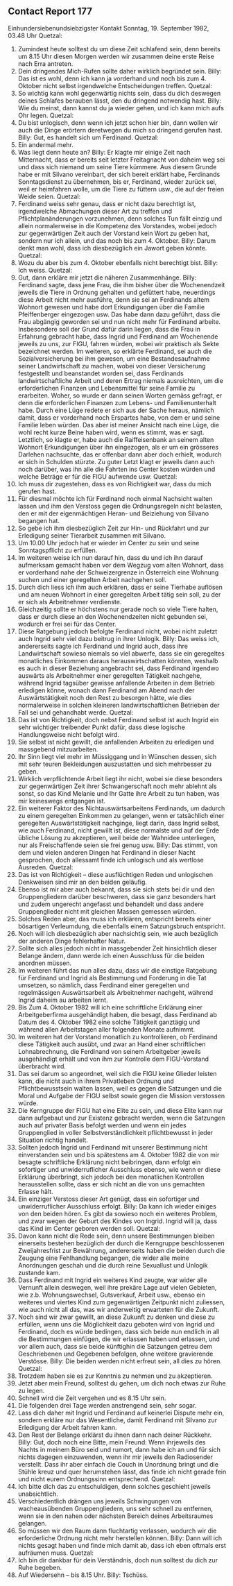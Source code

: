 ## Contact Report 177
Einhundersiebenundsiebzigster Kontakt
Sonntag, 19. September 1982, 03.48 Uhr
Quetzal:
1. Zumindest heute solltest du um diese Zeit schlafend sein, denn bereits um 8.15 Uhr diesen Morgen werden wir zusammen deine erste Reise nach Erra antreten.
2. Dein dringendes Mich-Rufen sollte daher wirklich begründet sein.
Billy:
Das ist es wohl, denn ich kann ja vorderhand und noch bis zum 4. Oktober nicht selbst irgendwelche Entscheidungen treffen.
Quetzal:
3. So wichtig kann wohl gegenwärtig nichts sein, dass du dich deswegen deines Schlafes berauben lässt, den du dringend notwendig hast.
Billy:
Wie du meinst, dann kannst du ja wieder gehen, und ich kann mich aufs Ohr legen.
Quetzal:
4. Du bist unlogisch, denn wenn ich jetzt schon hier bin, dann wollen wir auch die Dinge erörtern deretwegen du mich so dringend gerufen hast.
Billy:
Gut, es handelt sich um Ferdinand.
Quetzal:
5. Ein andermal mehr.
6. Was liegt denn heute an?
Billy:
Er klagte mir einige Zeit nach Mitternacht, dass er bereits seit letzter Freitagnacht von daheim weg sei und dass sich niemand um seine Tiere kümmere. Aus diesem Grunde habe er mit Silvano vereinbart, der sich bereit erklärt habe, Ferdinands Sonntagsdienst zu übernehmen, bis er, Ferdinand, wieder zurück sei, weil er heimfahren wolle, um die Tiere zu füttern usw., die auf der freien Weide seien.
Quetzal:
7. Ferdinand weiss sehr genau, dass er nicht dazu berechtigt ist, irgendwelche Abmachungen dieser Art zu treffen und Pflichtplanänderungen vorzunehmen, denn solches Tun fällt einzig und allein normalerweise in die Kompetenz des Vorstandes, wobei jedoch zur gegenwärtigen Zeit auch der Vorstand kein Wort zu geben hat, sondern nur ich allein, und das noch bis zum 4. Oktober.
Billy:
Darum denkt man wohl, dass ich diesbezüglich ein Jawort geben könnte.
Quetzal:
8. Wozu du aber bis zum 4. Oktober ebenfalls nicht berechtigt bist.
Billy:
Ich weiss.
Quetzal:
9. Gut, dann erkläre mir jetzt die näheren Zusammenhänge.
Billy:
Ferdinand sagte, dass jene Frau, die ihm bisher über die Wochenendzeit jeweils die Tiere in Ordnung gehalten und gefüttert habe, neuerdings diese Arbeit nicht mehr ausführe, denn sie sei an Ferdinands altem Wohnort gewesen und habe dort Erkundigungen über die Familie Pfeiffenberger eingezogen usw. Das habe dann dazu geführt, dass die Frau abgängig geworden sei und nun nicht mehr für Ferdinand arbeite. Insbesondere soll der Grund dafür darin liegen, dass die Frau in Erfahrung gebracht habe, dass Ingrid und Ferdinand am Wochenende jeweils zu uns, zur FIGU, fahren würden, wobei wir praktisch als Sekte bezeichnet werden. Im weiteren, so erklärte Ferdinand, sei auch die Sozialversicherung bei ihm gewesen, um eine Bestandesaufnahme seiner Landwirtschaft zu machen, wobei von dieser Versicherung festgestellt und beanstandet worden sei, dass Ferdinands landwirtschaftliche Arbeit und deren Ertrag niemals ausreichten, um die erforderlichen Finanzen und Lebensmittel für seine Familie zu erarbeiten. Woher, so wurde er dann seinen Worten gemäss gefragt, er denn die erforderlichen Finanzen zum Lebens- und Familienunterhalt habe. Durch eine Lüge redete er sich aus der Sache heraus, nämlich damit, dass er vorderhand noch Erspartes habe, von dem er und seine Familie leben würden. Das aber ist meiner Ansicht nach eine Lüge, die wohl recht kurze Beine haben wird, wenn es stimmt, was er sagt. Letztlich, so klagte er, habe auch die Raiffeisenbank an seinem alten Wohnort Erkundigungen über ihn eingezogen, als er um ein grösseres Darlehen nachsuchte, das er offenbar dann aber doch erhielt, wodurch er sich in Schulden stürzte. Zu guter Letzt klagt er jeweils dann auch noch darüber, was ihn alle die Fahrten ins Center kosten würden und welche Beträge er für die FIGU aufwende usw.
Quetzal:
10. Ich muss dir zugestehen, dass es von Richtigkeit war, dass du mich gerufen hast.
11. Für diesmal möchte ich für Ferdinand noch einmal Nachsicht walten lassen und ihm den Verstoss gegen die Ordnungsregeln nicht belasten, den er mit der eigenmächtigen Heran- und Beiziehung von Silvano begangen hat.
12. So gebe ich ihm diesbezüglich Zeit zur Hin- und Rückfahrt und zur Erledigung seiner Tierarbeit zusammen mit Silvano.
13. Um 10.00 Uhr jedoch hat er wieder im Center zu sein und seine Sonntagspflicht zu erfüllen.
14. Im weiteren weise ich nun darauf hin, dass du und ich ihn darauf aufmerksam gemacht haben vor dem Wegzug vom alten Wohnort, dass er vorderhand nahe der Schweizergrenze in Österreich eine Wohnung suchen und einer geregelten Arbeit nachgehen soll.
15. Durch dich liess ich ihm auch erklären, dass er seine Tierhabe auflösen und am neuen Wohnort in einer geregelten Arbeit tätig sein soll, zu der er sich als Arbeitnehmer verdienste.
16. Gleichzeitig sollte er höchstens nur gerade noch so viele Tiere halten, dass er durch diese an den Wochenendzeiten nicht gebunden sei, wodurch er frei sei für das Center.
17. Diese Ratgebung jedoch befolgte Ferdinand nicht, wobei nicht zuletzt auch Ingrid sehr viel dazu beitrug in ihrer Unlogik.
Billy:
Das weiss ich, andererseits sagte ich Ferdinand und Ingrid auch, dass ihre Landwirtschaft sowieso niemals so viel abwerfe, dass sie ein geregeltes monatliches Einkommen daraus herauswirtschatten könnten, weshalb es auch in dieser Beziehung angebracht sei, dass Ferdinand irgendwo auswärts als Arbeitnehmer einer geregelten Tätigkeit nachgehe, während Ingrid tagsüber gewisse anfallende Arbeiten in dem Betrieb erledigen könne, wonach dann Ferdinand am Abend nach der Auswärtstätigkeit noch den Rest zu besorgen hätte, wie dies normalerweise in solchen kleineren landwirtschaftlichen Betrieben der Fall sei und gehandhabt werde.
Quetzal:
18. Das ist von Richtigkeit, doch nebst Ferdinand selbst ist auch Ingrid ein sehr wichtiger treibender Punkt dafür, dass diese logische Handlungsweise nicht befolgt wird.
19. Sie selbst ist nicht gewillt, die anfallenden Arbeiten zu erledigen und massgebend mitzuarbeiten.
20. Ihr Sinn liegt viel mehr im Müssiggang und in Wünschen dessen, sich mit sehr teuren Bekleidungen auszustatten und sich mehrbesser zu geben.
21. Wirklich verpflichtende Arbeit liegt ihr nicht, wobei sie diese besonders zur gegenwärtigen Zeit ihrer Schwangerschaft noch mehr ablehnt als sonst, so das Kind Melanie und Ihr Gatte ihre Arbeit zu tun haben, was mir keineswegs entgangen ist.
22. Ein weiterer Faktor des Nichtauswärtsarbeitens Ferdinands, um dadurch zu einem geregelten Einkommen zu gelangen, wenn er tatsächlich einer geregelten Auswärtstätigkeit nachginge, liegt darin, dass Ingrid selbst, wie auch Ferdinand, nicht gewillt ist, diese normalste und auf der Erde übliche Lösung zu akzeptieren, weil beide der Wahnidee unterliegen, nur als Freischaffende seien sie frei genug usw.
Billy:
Das stimmt, von dem und vielen anderen Dingen hat Ferdinand in dieser Nacht gesprochen, doch allessamt finde ich unlogisch und als wertlose Ausreden.
Quetzal:
23. Das ist von Richtigkeit – diese ausflüchtigen Reden und unlogischen Denkweisen sind mir an den beiden geläufig.
24. Ebenso ist mir aber auch bekannt, dass sie sich stets bei dir und den Gruppengliedern darüber beschweren, dass sie ganz besonders hart und zudem ungerecht angefasst und behandelt und dass andere Gruppenglieder nicht mit gleichen Massen gemessen würden.
25. Solches Reden aber, das muss ich erklären, entspricht bereits einer bösartigen Verleumdung, die ebenfalls einem Satzungsbruch entspricht.
26. Noch will ich diesbezüglich aber nachsichtig sein, wie auch bezüglich der anderen Dinge fehlerhafter Natur.
27. Sollte sich alles jedoch nicht in massgebender Zeit hinsichtlich dieser Belange ändern, dann werde ich einen Ausschluss für die beiden anordnen müssen.
28. Im weiteren führt das nun alles dazu, dass wir die einstige Ratgebung für Ferdinand und Ingrid als Bestimmung und Forderung in die Tat umsetzen, so nämlich, dass Ferdinand einer geregelten und regelmässigen Auswärtsarbeit als Arbeitnehmer nachgeht, während Ingrid daheim au arbeiten lernt.
29. Bis Zum 4. Oktober 1982 will ich eine schriftliche Erklärung einer Arbeitgeberfirma ausgehändigt haben, die besagt, dass Ferdinand ab Datum des 4. Oktober 1982 eine solche Tätigkeit ganztägig und während allen Arbeitstagen aller folgenden Monate aufnimmt.
30. Im weiteren hat der Vorstand monatlich zu kontrollieren, ob Ferdinand diese Tätigkeit auch ausübt, und zwar an Hand einer schriftlichen Lohnabrechnung, die Ferdinand von seinem Arbeitgeber jeweils ausgehändigt erhält und von ihm zur Kontrolle dem FIGU-Vorstand überbracht wird.
31. Das sei darum so angeordnet, weil sich die FIGU keine Glieder leisten kann, die nicht auch in ihrem Privatleben Ordnung und Pflichtbewusstsein walten lassen, weil es gegen die Satzungen und die Moral und Aufgabe der FIGU selbst sowie gegen die Mission verstossen würde.
32. Die Kerngruppe der FIGU hat eine Elite zu sein, und diese Elite kann nur dann aufgebaut und zur Existenz gebracht werden, wenn die Satzungen auch auf privater Basis befolgt werden und wenn ein jedes Gruppenglied in voller Selbstverständlichkeit pflichtbewusst in jeder Situation richtig handelt.
33. Sollten jedoch Ingrid und Ferdinand mit unserer Bestimmung nicht einverstanden sein und bis spätestens am 4. Oktober 1982 die von mir besagte schriftliche Erklärung nicht beibringen, dann erfolgt ein sofortiger und unwiderruflicher Ausschluss ebenso, wie wenn er diese Erklärung überbringt, sich jedoch bei den monatlichen Kontrollen herausstellen sollte, dass er sich nicht an die von uns gemachten Erlasse hält.
34. Ein einziger Verstoss dieser Art genügt, dass ein sofortiger und unwiderruflicher Ausschluss erfolgt.
Billy:
Da kann ich wieder einiges von den beiden hören. Es gibt da sowieso noch ein weiteres Problem, und zwar wegen der Geburt des Kindes von Ingrid. Ingrid will ja, dass das Kind im Center geboren werden soll.
Quetzal:
35. Davon kann nicht die Rede sein, denn unsere Bestimmungen bleiben einerseits bestehen bezüglich der durch die Kerngruppe beschlossenen Zweijahresfrist zur Bewährung, andererseits haben die beiden durch die Zeugung eine Fehlhandlung begangen, die wider alle meine Anordnungen geschah und die durch reine Sexuallust und Unlogik zustande kam.
36. Dass Ferdinand mit Ingrid ein weiteres Kind zeugte, war wider alle Vernunft allein deswegen, weil ihre prekäre Lage auf vielen Gebieten, wie z.b. Wohnungswechsel, Gutsverkauf, Arbeit usw., ebenso ein weiteres und viertes Kind zum gegenwärtigen Zeitpunkt nicht zuliessen, wie auch nicht all das, was wir anderweitig erwarteten für die Zukunft.
37. Noch sind wir zwar gewillt, an diese Zukunft zu denken und diese zu erfüllen, wenn uns die Möglichkeit dazu geboten wird von Ingrid und Ferdinand, doch es würde bedingen, dass sich beide nun endlich in all die Bestimmungen einfügen, die wir erlassen haben und erlassen, und vor allem auch, dass sie beide künftighin die Satzungen getreu dem Geschriebenen und Gegebenen befolgen, ohne weitere gravierende Verstösse.
Billy:
Die beiden werden nicht erfreut sein, all dies zu hören.
Quetzal:
38. Trotzdem haben sie es zur Kenntnis zu nehmen und zu akzeptieren.
39. Jetzt aber mein Freund, solltest du gehen, um dich noch etwas zur Ruhe zu legen.
40. Schnell wird die Zeit vergehen und es 8.15 Uhr sein.
41. Die folgenden drei Tage werden anstrengend sein, sehr sogar.
42. Lass dich daher mit Ingrid und Ferdinand auf keinerlei Dispute mehr ein, sondern erkläre nur das Wesentliche, damit Ferdinand mit Silvano zur Erledigung der Arbeit fahren kann.
43. Den Rest der Belange erklärst du ihnen dann nach deiner Rückkehr.
Billy:
Gut, doch noch eine Bitte, mein Freund: Wenn ihrjeweils des Nachts in meinem Büro seid und rumort, dann habe ich an und für sich nichts dagegen einzuwenden, wenn ihr mir jeweils den Radiosender verstellt. Dass ihr aber einfach die Couch in Unordnung bringt und die Stühle kreuz und quer herumstehen lässt, das finde ich nicht gerade fein und nicht eurem Ordnungssinn entsprechend.
Quetzal:
44. Ich bitte dich das zu entschuldigen, denn solches geschieht jeweils unabsichtlich.
45. Verschiedentlich drängen uns jeweils Schwingungen von wacheausübenden Gruppengliedern, uns sehr schnell zu entfernen, wenn sie in den nahen oder nächsten Bereich deines Arbeitsraumes gelangen.
46. So müssen wir den Raum dann fluchtartig verlassen, wodurch wir die erforderliche Ordnung nicht mehr herstellen können.
Billy:
Dann will ich nichts gesagt haben und finde mich damit ab, dass ich eben oftmals erst aufräumen muss.
Quetzal:
47. Ich bin dir dankbar für dein Verständnis, doch nun solltest du dich zur Ruhe begeben.
48. Auf Wiedersehn – bis 8.15 Uhr.
Billy:
Tschüss.